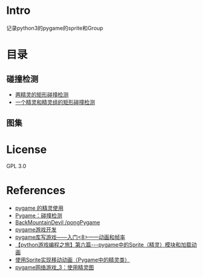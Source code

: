 # Intro
记录python3的pygame的sprite和Group
# 目录
## 碰撞检测
- [两精灵的矩形碰撞检测](./cle_rect.py)
- [一个精灵和精灵组的矩形碰撞检测](./cle_rectg.py)
## 图集
# License
GPL 3.0

# References
- [pygame 的精灵使用](https://www.cnblogs.com/liquancai/p/13256388.html)
- [Pygame：碰撞检测](https://blog.csdn.net/w15977858408/article/details/104277609)
- [ BackMountainDevil /pongPygame ](https://github.com/BackMountainDevil/pongPygame)
- [pygame游戏开发](https://blog.csdn.net/u014663232/category_9569975.html)
- [pygame库写游戏——入门<8>——动画和帧率](https://blog.csdn.net/weixin_40497712/article/details/78763922)
- [【python游戏编程之旅】第六篇---pygame中的Sprite（精灵）模块和加载动画](https://www.cnblogs.com/msxh/p/5013555.html)
- [使用Sprite实现移动动画（Pygame中的精灵类）](https://zhuanlan.zhihu.com/p/161113693)
- [pygame网络游戏_3：使用精灵图](https://blog.csdn.net/qq_39687901/article/details/88422493)

